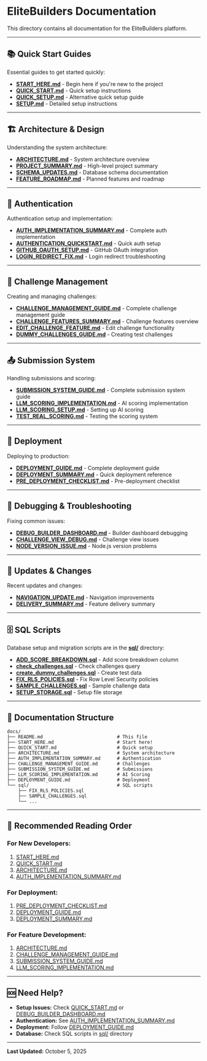 # EliteBuilders Documentation

This directory contains all documentation for the EliteBuilders platform.

---

## 📚 **Quick Start Guides**

Essential guides to get started quickly:

- **[START_HERE.md](./START_HERE.md)** - Begin here if you're new to the project
- **[QUICK_START.md](./QUICK_START.md)** - Quick setup instructions
- **[QUICK_SETUP.md](./QUICK_SETUP.md)** - Alternative quick setup guide
- **[SETUP.md](./SETUP.md)** - Detailed setup instructions

---

## 🏗️ **Architecture & Design**

Understanding the system architecture:

- **[ARCHITECTURE.md](./ARCHITECTURE.md)** - System architecture overview
- **[PROJECT_SUMMARY.md](./PROJECT_SUMMARY.md)** - High-level project summary
- **[SCHEMA_UPDATES.md](./SCHEMA_UPDATES.md)** - Database schema documentation
- **[FEATURE_ROADMAP.md](./FEATURE_ROADMAP.md)** - Planned features and roadmap

---

## 🔐 **Authentication**

Authentication setup and implementation:

- **[AUTH_IMPLEMENTATION_SUMMARY.md](./AUTH_IMPLEMENTATION_SUMMARY.md)** - Complete auth implementation
- **[AUTHENTICATION_QUICKSTART.md](./AUTHENTICATION_QUICKSTART.md)** - Quick auth setup
- **[GITHUB_OAUTH_SETUP.md](./GITHUB_OAUTH_SETUP.md)** - GitHub OAuth integration
- **[LOGIN_REDIRECT_FIX.md](./LOGIN_REDIRECT_FIX.md)** - Login redirect troubleshooting

---

## 🎯 **Challenge Management**

Creating and managing challenges:

- **[CHALLENGE_MANAGEMENT_GUIDE.md](./CHALLENGE_MANAGEMENT_GUIDE.md)** - Complete challenge management guide
- **[CHALLENGE_FEATURES_SUMMARY.md](./CHALLENGE_FEATURES_SUMMARY.md)** - Challenge features overview
- **[EDIT_CHALLENGE_FEATURE.md](./EDIT_CHALLENGE_FEATURE.md)** - Edit challenge functionality
- **[DUMMY_CHALLENGES_GUIDE.md](./DUMMY_CHALLENGES_GUIDE.md)** - Creating test challenges

---

## 📤 **Submission System**

Handling submissions and scoring:

- **[SUBMISSION_SYSTEM_GUIDE.md](./SUBMISSION_SYSTEM_GUIDE.md)** - Complete submission system guide
- **[LLM_SCORING_IMPLEMENTATION.md](./LLM_SCORING_IMPLEMENTATION.md)** - AI scoring implementation
- **[LLM_SCORING_SETUP.md](./LLM_SCORING_SETUP.md)** - Setting up AI scoring
- **[TEST_REAL_SCORING.md](./TEST_REAL_SCORING.md)** - Testing the scoring system

---

## 🚀 **Deployment**

Deploying to production:

- **[DEPLOYMENT_GUIDE.md](./DEPLOYMENT_GUIDE.md)** - Complete deployment guide
- **[DEPLOYMENT_SUMMARY.md](./DEPLOYMENT_SUMMARY.md)** - Quick deployment reference
- **[PRE_DEPLOYMENT_CHECKLIST.md](./PRE_DEPLOYMENT_CHECKLIST.md)** - Pre-deployment checklist

---

## 🐛 **Debugging & Troubleshooting**

Fixing common issues:

- **[DEBUG_BUILDER_DASHBOARD.md](./DEBUG_BUILDER_DASHBOARD.md)** - Builder dashboard debugging
- **[CHALLENGE_VIEW_DEBUG.md](./CHALLENGE_VIEW_DEBUG.md)** - Challenge view issues
- **[NODE_VERSION_ISSUE.md](./NODE_VERSION_ISSUE.md)** - Node.js version problems

---

## 🔄 **Updates & Changes**

Recent updates and changes:

- **[NAVIGATION_UPDATE.md](./NAVIGATION_UPDATE.md)** - Navigation improvements
- **[DELIVERY_SUMMARY.md](./DELIVERY_SUMMARY.md)** - Feature delivery summary

---

## 🗄️ **SQL Scripts**

Database setup and migration scripts are in the **[sql/](./sql/)** directory:

- **[ADD_SCORE_BREAKDOWN.sql](./sql/ADD_SCORE_BREAKDOWN.sql)** - Add score breakdown column
- **[check_challenges.sql](./sql/check_challenges.sql)** - Check challenges query
- **[create_dummy_challenges.sql](./sql/create_dummy_challenges.sql)** - Create test data
- **[FIX_RLS_POLICIES.sql](./sql/FIX_RLS_POLICIES.sql)** - Fix Row Level Security policies
- **[SAMPLE_CHALLENGES.sql](./sql/SAMPLE_CHALLENGES.sql)** - Sample challenge data
- **[SETUP_STORAGE.sql](./sql/SETUP_STORAGE.sql)** - Setup file storage

---

## 📖 **Documentation Structure**

```
docs/
├── README.md                           # This file
├── START_HERE.md                       # Start here!
├── QUICK_START.md                      # Quick setup
├── ARCHITECTURE.md                     # System architecture
├── AUTH_IMPLEMENTATION_SUMMARY.md      # Authentication
├── CHALLENGE_MANAGEMENT_GUIDE.md       # Challenges
├── SUBMISSION_SYSTEM_GUIDE.md          # Submissions
├── LLM_SCORING_IMPLEMENTATION.md       # AI Scoring
├── DEPLOYMENT_GUIDE.md                 # Deployment
└── sql/                                # SQL scripts
    ├── FIX_RLS_POLICIES.sql
    ├── SAMPLE_CHALLENGES.sql
    └── ...
```

---

## 🎯 **Recommended Reading Order**

### **For New Developers:**
1. [START_HERE.md](./START_HERE.md)
2. [QUICK_START.md](./QUICK_START.md)
3. [ARCHITECTURE.md](./ARCHITECTURE.md)
4. [AUTH_IMPLEMENTATION_SUMMARY.md](./AUTH_IMPLEMENTATION_SUMMARY.md)

### **For Deployment:**
1. [PRE_DEPLOYMENT_CHECKLIST.md](./PRE_DEPLOYMENT_CHECKLIST.md)
2. [DEPLOYMENT_GUIDE.md](./DEPLOYMENT_GUIDE.md)
3. [DEPLOYMENT_SUMMARY.md](./DEPLOYMENT_SUMMARY.md)

### **For Feature Development:**
1. [ARCHITECTURE.md](./ARCHITECTURE.md)
2. [CHALLENGE_MANAGEMENT_GUIDE.md](./CHALLENGE_MANAGEMENT_GUIDE.md)
3. [SUBMISSION_SYSTEM_GUIDE.md](./SUBMISSION_SYSTEM_GUIDE.md)
4. [LLM_SCORING_IMPLEMENTATION.md](./LLM_SCORING_IMPLEMENTATION.md)

---

## 🆘 **Need Help?**

- **Setup Issues:** Check [QUICK_START.md](./QUICK_START.md) or [DEBUG_BUILDER_DASHBOARD.md](./DEBUG_BUILDER_DASHBOARD.md)
- **Authentication:** See [AUTH_IMPLEMENTATION_SUMMARY.md](./AUTH_IMPLEMENTATION_SUMMARY.md)
- **Deployment:** Follow [DEPLOYMENT_GUIDE.md](./DEPLOYMENT_GUIDE.md)
- **Database:** Check SQL scripts in [sql/](./sql/) directory

---

**Last Updated:** October 5, 2025

